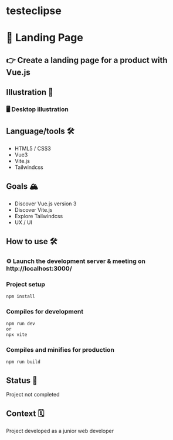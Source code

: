 # testeclipse

#  :rocket: Landing Page

## 👉 Create a landing page for a product with Vue.js 

## Illustration 📸
### 🖥  Desktop illustration



## Language/tools 🛠
- HTML5 / CSS3
- Vue3 
- Vite.js
- Tailwindcss
  

## Goals 🏔
- Discover Vue.js version 3
- Discover Vite.js 
- Explore Tailwindcss
- UX / UI

## How to use 🛠

### ⚙️ Launch the development server & meeting on http://localhost:3000/

### Project setup
```javascript
npm install
```

### Compiles for development
```javascript
npm run dev 
or 
npx vite
```

### Compiles and minifies for production
```javascript
npm run build
```

## Status 🎯
Project not completed

## Context 🗓
Project developed as a junior web developer
